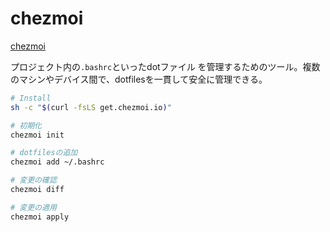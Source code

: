 # chezmoi

[chezmoi](https://github.com/twpayne/chezmoi)

プロジェクト内の`.bashrc`といったdotファイル を管理するためのツール。複数のマシンやデバイス間で、dotfilesを一貫して安全に管理できる。

```sh
# Install
sh -c "$(curl -fsLS get.chezmoi.io)"

# 初期化
chezmoi init

# dotfilesの追加
chezmoi add ~/.bashrc

# 変更の確認
chezmoi diff

# 変更の適用
chezmoi apply
```
